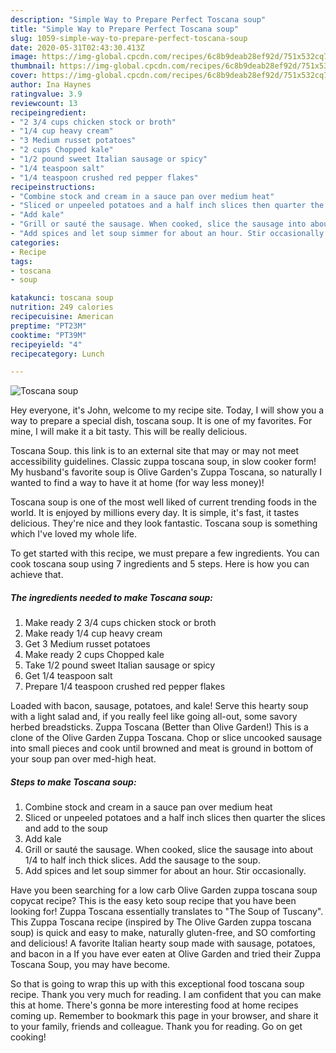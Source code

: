 ```yaml
---
description: "Simple Way to Prepare Perfect Toscana soup"
title: "Simple Way to Prepare Perfect Toscana soup"
slug: 1059-simple-way-to-prepare-perfect-toscana-soup
date: 2020-05-31T02:43:30.413Z
image: https://img-global.cpcdn.com/recipes/6c8b9deab28ef92d/751x532cq70/toscana-soup-recipe-main-photo.jpg
thumbnail: https://img-global.cpcdn.com/recipes/6c8b9deab28ef92d/751x532cq70/toscana-soup-recipe-main-photo.jpg
cover: https://img-global.cpcdn.com/recipes/6c8b9deab28ef92d/751x532cq70/toscana-soup-recipe-main-photo.jpg
author: Ina Haynes
ratingvalue: 3.9
reviewcount: 13
recipeingredient:
- "2 3/4 cups chicken stock or broth"
- "1/4 cup heavy cream"
- "3 Medium russet potatoes"
- "2 cups Chopped kale"
- "1/2 pound sweet Italian sausage or spicy"
- "1/4 teaspoon salt"
- "1/4 teaspoon crushed red pepper flakes"
recipeinstructions:
- "Combine stock and cream in a sauce pan over medium heat"
- "Sliced or unpeeled potatoes and a half inch slices then quarter the slices and add to the soup"
- "Add kale"
- "Grill or sauté the sausage. When cooked, slice the sausage into about 1/4 to half inch thick slices. Add the sausage to the soup."
- "Add spices and let soup simmer for about an hour. Stir occasionally."
categories:
- Recipe
tags:
- toscana
- soup

katakunci: toscana soup 
nutrition: 249 calories
recipecuisine: American
preptime: "PT23M"
cooktime: "PT39M"
recipeyield: "4"
recipecategory: Lunch

---
```



![Toscana soup](https://img-global.cpcdn.com/recipes/6c8b9deab28ef92d/751x532cq70/toscana-soup-recipe-main-photo.jpg)

Hey everyone, it's John, welcome to my recipe site. Today, I will show you a way to prepare a special dish, toscana soup. It is one of my favorites. For mine, I will make it a bit tasty. This will be really delicious.

Toscana Soup. this link is to an external site that may or may not meet accessibility guidelines. Classic zuppa toscana soup, in slow cooker form! My husband&#39;s favorite soup is Olive Garden&#39;s Zuppa Toscana, so naturally I wanted to find a way to have it at home (for way less money)!

Toscana soup is one of the most well liked of current trending foods in the world. It is enjoyed by millions every day. It is simple, it's fast, it tastes delicious. They're nice and they look fantastic. Toscana soup is something which I've loved my whole life.


To get started with this recipe, we must prepare a few ingredients. You can cook toscana soup using 7 ingredients and 5 steps. Here is how you can achieve that.

<!--inarticleads1-->

##### The ingredients needed to make Toscana soup:

1. Make ready 2 3/4 cups chicken stock or broth
1. Make ready 1/4 cup heavy cream
1. Get 3 Medium russet potatoes
1. Make ready 2 cups Chopped kale
1. Take 1/2 pound sweet Italian sausage or spicy
1. Get 1/4 teaspoon salt
1. Prepare 1/4 teaspoon crushed red pepper flakes


Loaded with bacon, sausage, potatoes, and kale! Serve this hearty soup with a light salad and, if you really feel like going all-out, some savory herbed breadsticks. Zuppa Toscana (Better than Olive Garden!) This is a clone of the Olive Garden Zuppa Toscana. Chop or slice uncooked sausage into small pieces and cook until browned and meat is ground in bottom of your soup pan over med-high heat. 

<!--inarticleads2-->

##### Steps to make Toscana soup:

1. Combine stock and cream in a sauce pan over medium heat
1. Sliced or unpeeled potatoes and a half inch slices then quarter the slices and add to the soup
1. Add kale
1. Grill or sauté the sausage. When cooked, slice the sausage into about 1/4 to half inch thick slices. Add the sausage to the soup.
1. Add spices and let soup simmer for about an hour. Stir occasionally.


Have you been searching for a low carb Olive Garden zuppa toscana soup copycat recipe? This is the easy keto soup recipe that you have been looking for! Zuppa Toscana essentially translates to &#34;The Soup of Tuscany&#34;. This Zuppa Toscana recipe (inspired by The Olive Garden zuppa toscana soup) is quick and easy to make, naturally gluten-free, and SO comforting and delicious! A favorite Italian hearty soup made with sausage, potatoes, and bacon in a If you have ever eaten at Olive Garden and tried their Zuppa Toscana Soup, you may have become. 

So that is going to wrap this up with this exceptional food toscana soup recipe. Thank you very much for reading. I am confident that you can make this at home. There's gonna be more interesting food at home recipes coming up. Remember to bookmark this page in your browser, and share it to your family, friends and colleague. Thank you for reading. Go on get cooking!
